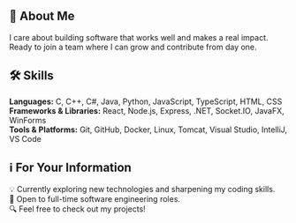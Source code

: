 ## 🚀 About Me

I care about building software that works well and makes a real impact.
Ready to join a team where I can grow and contribute from day one.

## 🛠 Skills

**Languages:** C, C++, C#, Java, Python, JavaScript, TypeScript, HTML, CSS  
**Frameworks & Libraries:** React, Node.js, Express, .NET, Socket.IO, JavaFX, WinForms  
**Tools & Platforms:** Git, GitHub, Docker, Linux, Tomcat, Visual Studio, IntelliJ, VS Code

## ℹ️ For Your Information

💡 Currently exploring new technologies and sharpening my coding skills.  
💼 Open to full-time software engineering roles.  
🔍 Feel free to check out my projects!

